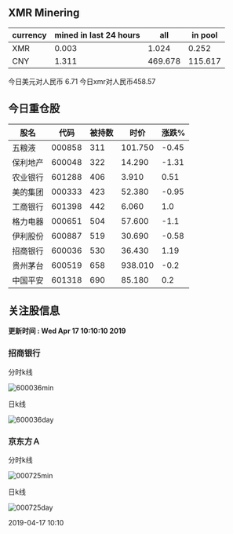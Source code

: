 ## XMR Minering

|currency|mined in last 24 hours|all|in pool|
|---|---|---|---|
|XMR|0.003|1.024|0.252|
|CNY|1.311|469.678|115.617|

今日美元对人民币 6.71	今日xmr对人民币458.57


## 今日重仓股 

|股名|代码|被持数|时价|涨跌%|
|---|---|---|---|---|
|五粮液|000858|311|101.750|-0.45|
|保利地产|600048|322|14.290|-1.31|
|农业银行|601288|406|3.910|0.51|
|美的集团|000333|423|52.380|-0.95|
|工商银行|601398|442|6.060|1.0|
|格力电器|000651|504|57.600|-1.1|
|伊利股份|600887|519|30.690|-0.58|
|招商银行|600036|530|36.430|1.19|
|贵州茅台|600519|658|938.010|-0.2|
|中国平安|601318|690|85.180|0.2|

## 关注股信息
**更新时间 : Wed Apr 17 10:10:10 2019**
### 招商银行 
分时k线

![600036min](http://image.sinajs.cn/newchart/min/n/sh600036.gif)

日k线

![600036day](http://image.sinajs.cn/newchart/daily/n/sh600036.gif)

### 京东方Ａ 
分时k线

![000725min](http://image.sinajs.cn/newchart/min/n/sz000725.gif)

日k线

![000725day](http://image.sinajs.cn/newchart/daily/n/sz000725.gif)

2019-04-17 10:10